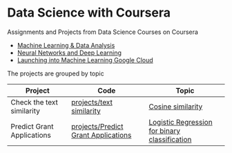 # Data Science with Coursera
Assignments and Projects from Data Science Courses on Coursera

- [Machine Learning & Data Analysis](https://www.coursera.org/specializations/machine-learning-data-analysis)
- [Neural Networks and Deep Learning](https://www.coursera.org/specializations/deep-learning?)
- [Launching into Machine Learning Google Cloud](https://www.coursera.org/learn/launching-machine-learning?)

The projects are grouped by topic

| Project | Code | Topic |
| ----- | ------- | ----- |
| Check the text similarity | [projects/text similarity](https://github.com/Akhatova/Data-Science-Coursera/tree/master/projects/text%20similarity) | [Cosine similarity](https://towardsdatascience.com/overview-of-text-similarity-metrics-3397c4601f50) |
| Predict Grant Applications | [projects/Predict Grant Applications](https://github.com/Akhatova/Data-Science-Coursera/tree/master/projects/Predict%20Grant%20Applications) | [Logistic Regression for binary classification](https://ml-cheatsheet.readthedocs.io/en/latest/logistic_regression.html)
